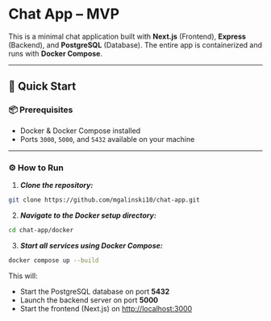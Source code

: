 # Chat App – MVP

This is a minimal chat application built with **Next.js** (Frontend), **Express** (Backend), and **PostgreSQL** (Database). The entire app is containerized and runs with **Docker Compose**.

---

## 🚀 Quick Start

### 📦 Prerequisites

- Docker & Docker Compose installed
- Ports `3000`, `5000`, and `5432` available on your machine

---

### ⚙️ How to Run

1. ***Clone the repository:***

```bash
git clone https://github.com/mgalinski10/chat-app.git
```
2. ***Navigate to the Docker setup directory:***

```bash
cd chat-app/docker
```
3. ***Start all services using Docker Compose:***
```bash 
docker compose up --build
```

This will:

- Start the PostgreSQL database on port **5432**
- Launch the backend server on port **5000**
- Start the frontend (Next.js) on [http://localhost:3000](http://localhost:3000)
